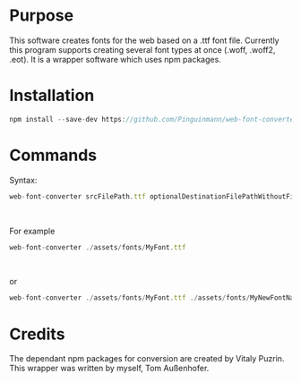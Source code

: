 # Purpose

This software creates fonts for the web based on a .ttf font file.
Currently this program supports creating several font types at once (.woff, .woff2, .eot). It is a wrapper software which uses npm packages.

# Installation
```javascript
npm install --save-dev https://github.com/Pinguinmann/web-font-converter.git
```

# Commands
Syntax:
```javascript
web-font-converter srcFilePath.ttf optionalDestinationFilePathWithoutFileAssociation
```
<br>

For example

```javascript
web-font-converter ./assets/fonts/MyFont.ttf
```
<br>

or

```javascript
web-font-converter ./assets/fonts/MyFont.ttf ./assets/fonts/MyNewFontName
```

# Credits
The dependant npm packages for conversion are created by Vitaly Puzrin.
This wrapper was written by myself, Tom Außenhofer.